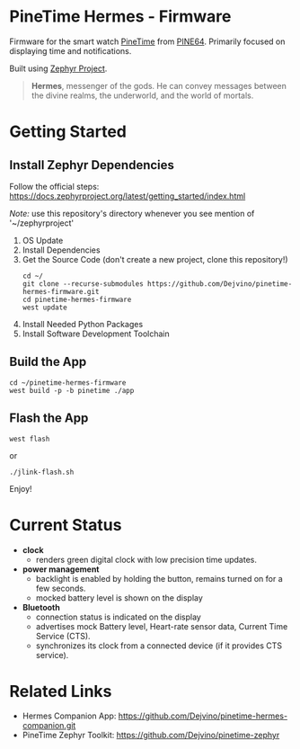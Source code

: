 # PineTime Hermes - Firmware
Firmware for the smart watch [PineTime](https://wiki.pine64.org/index.php/PineTime) from [PINE64](https://www.pine64.org/).
Primarily focused on displaying time and notifications.

Built using [Zephyr Project](https://zephyrproject.org/).

> **Hermes**, messenger of the gods.
> He can convey messages between the divine realms, the underworld, and the world of mortals.

# Getting Started
## Install Zephyr Dependencies
Follow the official steps: https://docs.zephyrproject.org/latest/getting_started/index.html

*Note:* use this repository's directory whenever you see mention of '~/zephyrproject'

1. OS Update
2. Install Dependencies
3. Get the Source Code (don't create a new project, clone this repository!)
     ```
     cd ~/
     git clone --recurse-submodules https://github.com/Dejvino/pinetime-hermes-firmware.git
     cd pinetime-hermes-firmware
     west update
     ```
4. Install Needed Python Packages
5. Install Software Development Toolchain
 
## Build the App
  ```
  cd ~/pinetime-hermes-firmware
  west build -p -b pinetime ./app
  ```
  
## Flash the App
  ```
  west flash
  ```
  or
  ```
  ./jlink-flash.sh
  ```
  
Enjoy!

# Current Status
* **clock**
  * renders green digital clock with low precision time updates.
* **power management**
  * backlight is enabled by holding the button, remains turned on for a few seconds.
  * mocked battery level is shown on the display
* **Bluetooth**
  * connection status is indicated on the display
  * advertises mock Battery level, Heart-rate sensor data, Current Time Service (CTS).
  * synchronizes its clock from a connected device (if it provides CTS service).

# Related Links
* Hermes Companion App: https://github.com/Dejvino/pinetime-hermes-companion.git
* PineTime Zephyr Toolkit: https://github.com/Dejvino/pinetime-zephyr

